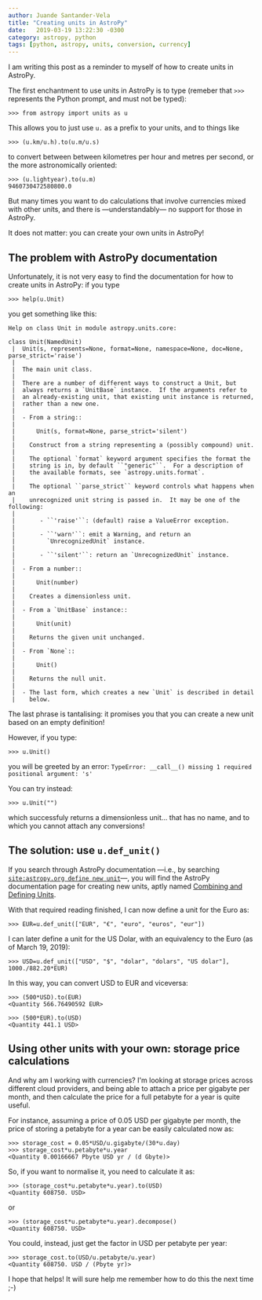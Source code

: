```yaml
---
author: Juande Santander-Vela
title: "Creating units in AstroPy"
date:   2019-03-19 13:22:30 -0300
category: astropy, python
tags: [python, astropy, units, conversion, currency]
---
```


I am writing this post as a reminder to myself of how to create units in AstroPy.

The first enchantment to use units in AstroPy is to type (remeber that `>>> ` represents the Python prompt, and must not be typed):

    >>> from astropy import units as u

This allows you to just use `u.` as a prefix to your units, and to things like

    >>> (u.km/u.h).to(u.m/u.s)

to convert between between kilometres per hour and metres per second, or the more astronomically oriented:

    >>> (u.lightyear).to(u.m)
    9460730472580800.0

But many times you want to do calculations that involve currencies mixed with other units, and there is —understandably— no support for those in AstroPy.

It does not matter: you can create your own units in AstroPy!

<!--more-->
## The problem with AstroPy documentation
Unfortunately, it is not very easy to find the documentation for how to create units in AstroPy: if you type

    >>> help(u.Unit)

you get something like this:

    Help on class Unit in module astropy.units.core:
    
    class Unit(NamedUnit)
     |  Unit(s, represents=None, format=None, namespace=None, doc=None, parse_strict='raise')
     |  
     |  The main unit class.
     |  
     |  There are a number of different ways to construct a Unit, but
     |  always returns a `UnitBase` instance.  If the arguments refer to
     |  an already-existing unit, that existing unit instance is returned,
     |  rather than a new one.
     |  
     |  - From a string::
     |  
     |      Unit(s, format=None, parse_strict='silent')
     |  
     |    Construct from a string representing a (possibly compound) unit.
     |  
     |    The optional `format` keyword argument specifies the format the
     |    string is in, by default ``"generic"``.  For a description of
     |    the available formats, see `astropy.units.format`.
     |  
     |    The optional ``parse_strict`` keyword controls what happens when an
     |    unrecognized unit string is passed in.  It may be one of the following:
     |  
     |       - ``'raise'``: (default) raise a ValueError exception.
     |  
     |       - ``'warn'``: emit a Warning, and return an
     |         `UnrecognizedUnit` instance.
     |  
     |       - ``'silent'``: return an `UnrecognizedUnit` instance.
     |  
     |  - From a number::
     |  
     |      Unit(number)
     |  
     |    Creates a dimensionless unit.
     |  
     |  - From a `UnitBase` instance::
     |  
     |      Unit(unit)
     |  
     |    Returns the given unit unchanged.
     |  
     |  - From `None`::
     |  
     |      Unit()
     |  
     |    Returns the null unit.
     |  
     |  - The last form, which creates a new `Unit` is described in detail
     |    below.

The last phrase is tantalising: it promises you that you can create a new unit based on an empty definition!

However, if you type:

    >>> u.Unit()

you will be greeted by an error: `TypeError: __call__() missing 1 required positional argument: 's'`

You can try instead:

    >>> u.Unit("")

which successfuly returns a dimensionless unit… that has no name, and to which you cannot attach any conversions!

## The solution: use `u.def_unit()`

If you search through AstroPy documentation —i.e., by searching [`site:astropy.org define new unit`][duck_astropy_unit]—, you will find the AstroPy documentation page for creating new units, aptly named [Combining and Defining Units][combine_define_units].

With that required reading finished, I can now define a unit for the Euro as:

    >>> EUR=u.def_unit(["EUR", "€", "euro", "euros", "eur"])

I can later define a unit for the US Dolar, with an equivalency to the Euro (as of March 19, 2019):

    >>> USD=u.def_unit(["USD", "$", "dolar", "dolars", "US dolar"], 1000./882.20*EUR)

In this way, you can convert USD to EUR and viceversa:

    >>> (500*USD).to(EUR)
    <Quantity 566.76490592 EUR>
    
    >>> (500*EUR).to(USD)
    <Quantity 441.1 USD>

## Using other units with your own: storage price calculations
And why am I working with currencies? I'm looking at storage prices across different cloud providers, and being able to attach a price per gigabyte per month, and then calculate the price for a full petabyte for a year is quite useful.

For instance, assuming a price of 0.05 USD per gigabyte per month, the price of storing a petabyte for a year can be easily calculated now as:

    >>> storage_cost = 0.05*USD/u.gigabyte/(30*u.day)
    >>> storage_cost*u.petabyte*u.year
    <Quantity 0.00166667 Pbyte USD yr / (d Gbyte)>

So, if you want to normalise it, you need to calculate it as:

    >>> (storage_cost*u.petabyte*u.year).to(USD)
    <Quantity 608750. USD>

or

    >>> (storage_cost*u.petabyte*u.year).decompose()
    <Quantity 608750. USD>

You could, instead, just get the factor in USD per petabyte per year:

    >>> storage_cost.to(USD/u.petabyte/u.year)
    <Quantity 608750. USD / (Pbyte yr)>

I hope that helps! It will sure help me remember how to do this the next time ;-)

[duck_astropy_unit]: http://duckduckgo.com/?q=site:astropy.org+define+new+unit "Search in DuckDuckGo for 'define new unit' within astropy.org"
[combine_define_units]: http://docs.astropy.org/en/stable/units/combining_and_defining.html "AstroPy Docs: Combining and Defining Units"
